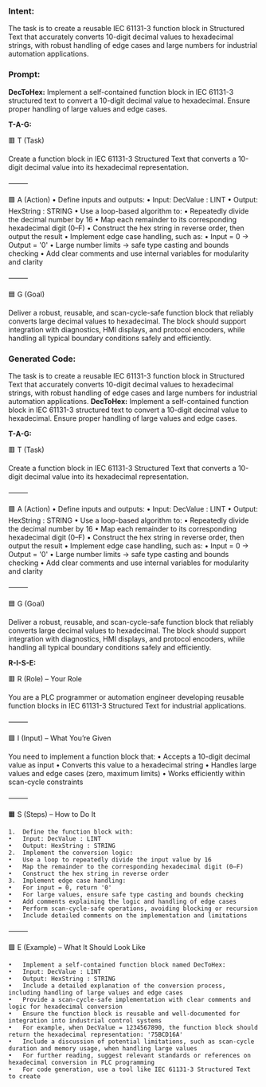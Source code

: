 ### Intent:
The task is to create a reusable IEC 61131-3 function block in Structured Text that accurately converts 10-digit decimal values to hexadecimal strings, with robust handling of edge cases and large numbers for industrial automation applications.

### Prompt:
**DecToHex:**
Implement a self-contained function block in IEC 61131-3 structured text to convert a 10-digit decimal value to hexadecimal. Ensure proper handling of large values and edge cases.

**T-A-G:**

🟥 T (Task)

Create a function block in IEC 61131-3 Structured Text that converts a 10-digit decimal value into its hexadecimal representation.

⸻

🟩 A (Action)
	•	Define inputs and outputs:
	•	Input: DecValue : LINT
	•	Output: HexString : STRING
	•	Use a loop-based algorithm to:
	•	Repeatedly divide the decimal number by 16
	•	Map each remainder to its corresponding hexadecimal digit (0–F)
	•	Construct the hex string in reverse order, then output the result
	•	Implement edge case handling, such as:
	•	Input = 0 → Output = '0'
	•	Large number limits → safe type casting and bounds checking
	•	Add clear comments and use internal variables for modularity and clarity

⸻

🟦 G (Goal)

Deliver a robust, reusable, and scan-cycle-safe function block that reliably converts large decimal values to hexadecimal. The block should support integration with diagnostics, HMI displays, and protocol encoders, while handling all typical boundary conditions safely and efficiently.

### Generated Code:
The task is to create a reusable IEC 61131-3 function block in Structured Text that accurately converts 10-digit decimal values to hexadecimal strings, with robust handling of edge cases and large numbers for industrial automation applications.
**DecToHex:**
Implement a self-contained function block in IEC 61131-3 structured text to convert a 10-digit decimal value to hexadecimal. Ensure proper handling of large values and edge cases.

**T-A-G:**

🟥 T (Task)

Create a function block in IEC 61131-3 Structured Text that converts a 10-digit decimal value into its hexadecimal representation.

⸻

🟩 A (Action)
	•	Define inputs and outputs:
	•	Input: DecValue : LINT
	•	Output: HexString : STRING
	•	Use a loop-based algorithm to:
	•	Repeatedly divide the decimal number by 16
	•	Map each remainder to its corresponding hexadecimal digit (0–F)
	•	Construct the hex string in reverse order, then output the result
	•	Implement edge case handling, such as:
	•	Input = 0 → Output = '0'
	•	Large number limits → safe type casting and bounds checking
	•	Add clear comments and use internal variables for modularity and clarity

⸻

🟦 G (Goal)

Deliver a robust, reusable, and scan-cycle-safe function block that reliably converts large decimal values to hexadecimal. The block should support integration with diagnostics, HMI displays, and protocol encoders, while handling all typical boundary conditions safely and efficiently.  

**R-I-S-E:**

🟥 R (Role) – Your Role

You are a PLC programmer or automation engineer developing reusable function blocks in IEC 61131-3 Structured Text for industrial applications.

⸻

🟩 I (Input) – What You’re Given

You need to implement a function block that:
	•	Accepts a 10-digit decimal value as input
	•	Converts this value to a hexadecimal string
	•	Handles large values and edge cases (zero, maximum limits)
	•	Works efficiently within scan-cycle constraints

⸻

🟧 S (Steps) – How to Do It

	1.	Define the function block with:
	•	Input: DecValue : LINT
	•	Output: HexString : STRING
	2.	Implement the conversion logic:
	•	Use a loop to repeatedly divide the input value by 16
	•	Map the remainder to the corresponding hexadecimal digit (0–F)
	•	Construct the hex string in reverse order
	3.	Implement edge case handling:
	•	For input = 0, return '0'
	•	For large values, ensure safe type casting and bounds checking
	•	Add comments explaining the logic and handling of edge cases
	•	Perform scan-cycle-safe operations, avoiding blocking or recursion
	•	Include detailed comments on the implementation and limitations

⸻

🟩 E (Example) – What It Should Look Like

	•	Implement a self-contained function block named DecToHex:
	•	Input: DecValue : LINT
	•	Output: HexString : STRING
	•	Include a detailed explanation of the conversion process, including handling of large values and edge cases
	•	Provide a scan-cycle-safe implementation with clear comments and logic for hexadecimal conversion
	•	Ensure the function block is reusable and well-documented for integration into industrial control systems
	•	For example, when DecValue = 1234567890, the function block should return the hexadecimal representation: '75BCD16A'
	•	Include a discussion of potential limitations, such as scan-cycle duration and memory usage, when handling large values
	•	For further reading, suggest relevant standards or references on hexadecimal conversion in PLC programming
	•	For code generation, use a tool like IEC 61131-3 Structured Text to create
